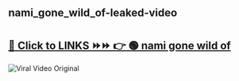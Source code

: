 
 ## nami_gone_wild_of-leaked-video 

# <h2><a href="https://clipsfans.com/nami_gone_wild_of&ref=git">🔗 Click to LINKS ⏩⏩ 👉 🟢 nami gone wild of </a></h2>

<a href="https://clipsfans.com/nami_gone_wild_of&ref=git" rel="nofollow" data-target="animated-image.originalLink"><img src="https://i.ibb.co.com/xMMVF88/686577567.gif" alt="Viral Video Original" style="max-width: 100%; display: inline-block;" data-target="animated-image.originalImage"></a>
